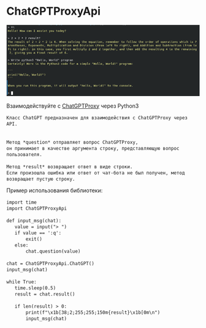 # ChatGPTProxyApi

![screenshot](screen.png)

Взаимодействуйте с [ChatGPTProxy](https://chatgptproxy.me/) через Python3

```
Класс ChatGPT предназначен для взаимодействия с ChatGPTProxy через API.


Метод *question* отправляет вопрос ChatGPTProxy,
он принимает в качестве аргумента строку, представляющую вопрос пользователя.

Метод *result* возвращает ответ в виде строки.
Если произошла ошибка или ответ от чат-бота не был получен, метод возвращает пустую строку.
```

Пример использования библиотеки:
 ```
import time
import ChatGPTProxyApi

def input_msg(chat):
	value = input("> ")
	if value == ':q':
		exit()
	else:
		chat.question(value)

chat = ChatGPTProxyApi.ChatGPT()
input_msg(chat)

while True:
	time.sleep(0.5)
	result = chat.result()

	if len(result) > 0:
		print(f"\x1b[38;2;255;255;150m{result}\x1b[0m\n")
		input_msg(chat)
 ```
